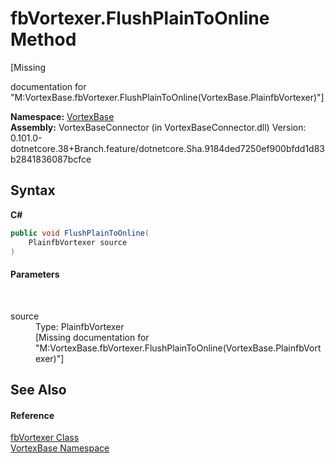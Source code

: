 # fbVortexer.FlushPlainToOnline Method 
 

\[Missing <summary> documentation for "M:VortexBase.fbVortexer.FlushPlainToOnline(VortexBase.PlainfbVortexer)"\]

**Namespace:**&nbsp;<a href="N_VortexBase.md">VortexBase</a><br />**Assembly:**&nbsp;VortexBaseConnector (in VortexBaseConnector.dll) Version: 0.101.0-dotnetcore.38+Branch.feature/dotnetcore.Sha.9184ded7250ef900bfdd1d83b2841836087bcfce

## Syntax

**C#**<br />
``` C#
public void FlushPlainToOnline(
	PlainfbVortexer source
)
```


#### Parameters
&nbsp;<dl><dt>source</dt><dd>Type: PlainfbVortexer<br />\[Missing <param name="source"/> documentation for "M:VortexBase.fbVortexer.FlushPlainToOnline(VortexBase.PlainfbVortexer)"\]</dd></dl>

## See Also


#### Reference
<a href="T_VortexBase_fbVortexer.md">fbVortexer Class</a><br /><a href="N_VortexBase.md">VortexBase Namespace</a><br />